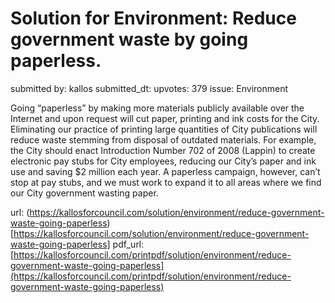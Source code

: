 # Solution for Environment: Reduce government waste by going paperless. #

submitted by: kallos
submitted_dt: 
upvotes: 379
issue: Environment

Going “paperless” by making more materials publicly available over the Internet and upon request will cut paper, printing and ink costs for the City. Eliminating our practice of printing large quantities of City publications will reduce waste stemming from disposal of outdated materials. For example, the City should enact Introduction Number 702 of 2008 (Lappin) to create electronic pay stubs for City employees, reducing our City’s paper and ink use and saving $2 million each year. A paperless campaign, however, can’t stop at pay stubs, and we must work to expand it to all areas where we find our City government wasting paper.

url: (https://kallosforcouncil.com/solution/environment/reduce-government-waste-going-paperless)[https://kallosforcouncil.com/solution/environment/reduce-government-waste-going-paperless]
pdf_url: [https://kallosforcouncil.com/printpdf/solution/environment/reduce-government-waste-going-paperless](https://kallosforcouncil.com/printpdf/solution/environment/reduce-government-waste-going-paperless)